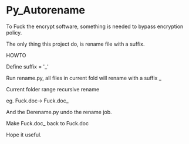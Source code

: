 # Py_Autorename
To Fuck the encrypt software, something is needed to bypass encryption policy.

The only thing this project do, is rename file with a suffix.

HOWTO

Define suffix = '_' 

Run rename.py, all files in current fold will rename with a suffix _

Current folder range recursive rename

eg. Fuck.doc-> Fuck.doc_

And the Derename.py undo the rename job.

Make Fuck.doc_ back to Fuck.doc

Hope it useful.

